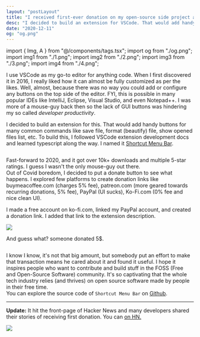 ```yaml
---
layout: "postLayout"
title: "I received first-ever donation on my open-source side project and it felt great!"
desc: "I decided to build an extension for VSCode. That would add handy buttons for many common commands like save file, format file, show opened files etc."
date: "2020-12-11"
og: "og.png"
---
```


import { Img, A } from "@/components/tags.tsx";
import og from "./og.png";
import img1 from "./1.png";
import img2 from "./2.png";
import img3 from "./3.png";
import img4 from "./4.png";

I use VSCode as my go-to editor for anything code. When I first discovered it in 2016, I really liked how it can almost be fully customized as per the likes. Well, almost, because there was no way you could add or configure any buttons on the top side of the editor. FYI, this is possible in many popular IDEs like IntelliJ, Eclipse, Visual Studio, and even Notepad++. I was more of a mouse-guy back then so the lack of GUI buttons was hindering my so called _developer productivity_.

I decided to build an extension for this. That would add handy buttons for many common commands like save file, format (beautify) file, show opened files list, etc. To build this, I followed VSCode extension development docs and learned typescript along the way. I named it [Shortcut Menu Bar](https://marketplace.visualstudio.com/items?itemName=jerrygoyal.shortcut-menu-bar).

<Img src={img1} alt="" caption="Shortcut Menu Bar" />

Fast-forward to 2020, and it got over 10k+ downloads and multiple 5-star ratings. I guess I wasn't the only mouse-guy out there.  
Out of Covid boredom, I decided to put a donate button to see what happens. I explored few platforms to create donation links like buymeacoffee.com (charges 5% fee), patreon.com (more geared towards recurring donations, 5% fee), PayPal (UI sucks), Ko-Fi.com (0% fee and nice clean UI).

I made a free account on ko-fi.com, linked my PayPal account, and created a donation link. I added that link to the extension description.

<Img src={img2}  caption="Buy me a coffee" />

And guess what? someone donated 5$.

<Img src={img3} alt="" caption="donation via ko-fi.com" />

I know I know, it's not that big amount, but somebody put an effort to make that transaction means he cared about it and found it useful.
I hope it inspires people who want to contribute and build stuff in the FOSS (Free and Open-Source Software) community. It's so captivating that the whole tech industry relies (and thrives) on open source software made by people in their free time.  
You can explore the source code of `Shortcut Menu Bar` on [Github](https://github.com/GorvGoyl/Shortcut-Menu-Bar-VSCode-Extension).

---

**Update:** It hit the front-page of Hacker News and many developers shared their stories of receiving first donation. You can <A new={true} href="https://news.ycombinator.com/item?id=25744661" text="join the conversation"  /> on HN.

<Img src={img4} caption="Front-page of Hacker News" />
